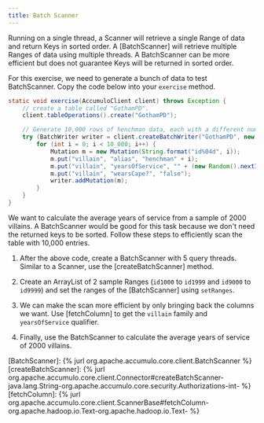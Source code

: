 ```yaml
---
title: Batch Scanner
---
```

Running on a single thread, a Scanner will retrieve a single Range of data and return Keys in sorted order. A [BatchScanner] 
will retrieve multiple Ranges of data using multiple threads.  A BatchScanner can be more efficient but does not guarantee Keys will be returned in sorted order.

For this exercise, we need to generate a bunch of data to test BatchScanner.  Copy the code below into your `exercise` method.
```java
static void exercise(AccumuloClient client) throws Exception {
    // create a table called "GothamPD".
    client.tableOperations().create("GothamPD");

    // Generate 10,000 rows of henchman data, each with a different number yearsOfService
    try (BatchWriter writer = client.createBatchWriter("GothamPD", new BatchWriterConfig())) {
        for (int i = 0; i < 10_000; i++) {
            Mutation m = new Mutation(String.format("id%04d", i));
            m.put("villain", "alias", "henchman" + i);
            m.put("villain", "yearsOfService", "" + (new Random().nextInt(50)));
            m.put("villain", "wearsCape?", "false");
            writer.addMutation(m);
        }
    }
}
```

We want to calculate the average years of service from a sample of 2000 villains. A BatchScanner would be good for this task because we
don't need the returned keys to be sorted. Follow these steps to efficiently scan the table with 10,000 entries.

1. After the above code, create a BatchScanner with 5 query threads.  Similar to a Scanner, use the [createBatchScanner] method.

2. Create an ArrayList of 2 sample Ranges (`id1000` to `id1999` and `id9000` to `id9999`) and set the ranges of the [BatchScanner] using `setRanges`.

3. We can make the scan more efficient by only bringing back the columns we want.  Use [fetchColumn] to get the `villain` family
and `yearsOfService` qualifier.

4. Finally, use the BatchScanner to calculate the average years of service of 2000 villains.

[BatchScanner]: {% jurl org.apache.accumulo.core.client.BatchScanner %}
[createBatchScanner]: {% jurl org.apache.accumulo.core.client.Connector#createBatchScanner-java.lang.String-org.apache.accumulo.core.security.Authorizations-int- %}
[fetchColumn]: {% jurl org.apache.accumulo.core.client.ScannerBase#fetchColumn-org.apache.hadoop.io.Text-org.apache.hadoop.io.Text- %}
